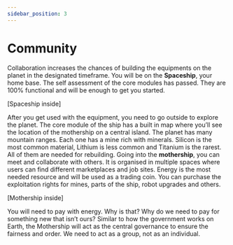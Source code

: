 ```yaml
---
sidebar_position: 3
---
```


# Community

Collaboration increases the chances of building the equipments on the planet in the designated timeframe.
You will be on the **Spaceship**, your home base. The self assessment of the core modules has passed. They are 100% functional and will be enough to get you started.

[Spaceship inside]

After you get used with the equipment, you need to go outside to explore the planet. The core module of the ship has a built in map where you’ll see the location of the mothership on a central island. The planet has many mountain ranges. Each one has a mine rich with minerals. Silicon is the most common material, Lithium is less common and Titanium is the rarest. All of them are needed for rebuilding.
Going into the **mothership**, you can meet and collaborate with others. It is organised in multiple spaces where users can find different marketplaces and job sites. Energy is the most needed resource and will be used as a trading coin. You can purchase the exploitation rights for mines, parts of the ship, robot upgrades and others.

[Mothership inside]

You will need to pay with energy. Why is that? Why do we need to pay for something new that isn’t ours? Similar to how the government works on Earth, the Mothership will act as the central governance to ensure the fairness and order. We need to act as a group, not as an individual.
